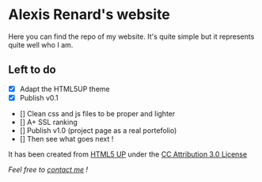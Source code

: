 # Alexis Renard's website

Here you can find the repo of my website.
It's quite simple but it represents quite well who I am.

## Left to do

- [X] Adapt the HTML5UP theme
- [X] Publish v0.1
- [] Clean css and js files to be proper and lighter
- [] A+ SSL ranking
- [] Publish v1.0 (project page as a real portefolio)
- [] Then see what goes next !

It has been created from [HTML5 UP](https://html5up.net/) under the [CC Attribution 3.0 License](https://html5up.net/license)  

*Feel free to [contact me](https://www.linkedin.com/in/renardalexis/) !*